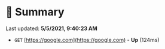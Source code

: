 # 📖 Summary
Last updated: **5/5/2021, 9:40:23 AM**

- `GET` [https://google.com](https://google.com) - **Up** (124ms)

